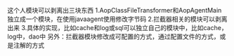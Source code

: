 这个人模块可以剥离出三块东西
1.AopClassFileTransformer和AopAgentMain 独立成一个模块，在使用javaagent使用修改字节码
2.拦截器相关的模块可以剥离出来
3.具体的实现，比如cache和log或sql可以独立自己的模块中，比如cache，log中，dao中
另外：拦截器模块修改成可配置的方式，通过配置文件的方式，或是注解的方式